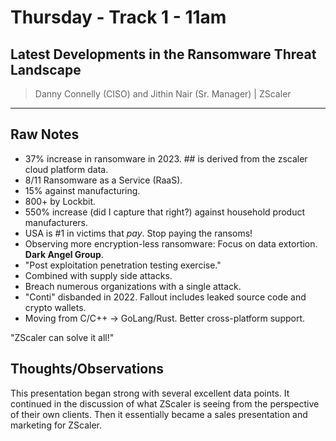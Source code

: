 # Thursday - Track 1 - 11am

## Latest Developments in the Ransomware Threat Landscape

> Danny Connelly (CISO) and Jithin Nair (Sr. Manager) | ZScaler

---

## Raw Notes

- 37% increase in ransomware in 2023. ## is derived from the zscaler cloud platform data.
- 8/11 Ransomware as a Service (RaaS). 
- 15% against manufacturing. 
- 800+ by Lockbit.
- 550% increase (did I capture that right?) against household product manufacturers. 
- USA is #1 in victims that _pay_. Stop paying the ransoms!
- Observing more encryption-less ransomware: Focus on data extortion. **Dark Angel Group**. 
- "Post exploitation penetration testing exercise."
- Combined with supply side attacks.
- Breach numerous organizations with a single attack.
- "Conti" disbanded in 2022. Fallout includes leaked source code and crypto wallets. 
- Moving from C/C++ -> GoLang/Rust. Better cross-platform support.

"ZScaler can solve it all!"


## Thoughts/Observations

This presentation began strong with several excellent data points. It continued in the discussion of what ZScaler is seeing from the perspective of their own clients. Then it essentially became a sales presentation and marketing for ZScaler. 
